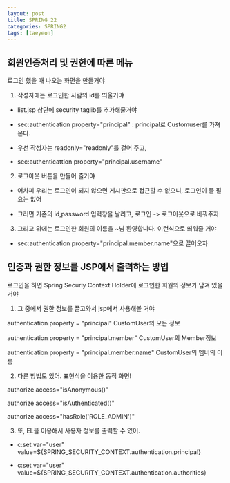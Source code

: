 ```yaml
---
layout: post
title: SPRING 22
categories: SPRING2
tags: [taeyeon]
---
```



## 회원인증처리 및 권한에 따른 메뉴

로그인 했을 때 나오는 화면을 만들거야

1. 작성자에는 로그인한 사람의 id를 띄울거야

- list.jsp 상단에 security taglib를 추가해줄거야

- sec:authentication property="principal" : principal로 Customuser를 가져온다.

- 우선 작성자는 readonly="readonly"를 걸어 주고,

- sec:authenticattion property="principal.username"

2. 로그아웃 버튼을 만들어 줄거야

- 어차피 우리는 로그인이 되지 않으면 게시판으로 접근할 수 없으니, 로그인이 뜰 필요는 없어

- 그러면 기존의 id,password 입력창을 날리고, 로그인 -> 로그아웃으로 바꿔주자

3. 그리고 위에는 로그인한 회원의 이름을 ~님 환영합니다. 이런식으로 띄워줄 거야

- sec:authentication property="principal.member.name"으로 끌어오자



## 인증과 권한 정보를 JSP에서 출력하는 방법

로그인을 하면 Spring Securiy Context Holder에 로그인한 회원의 정보가 담겨 있을 거야

1. 그 중에서 권한 정보를 끌고와서 jsp에서 사용해볼 거야

authentication property = "principal" CustomUser의 모든 정보

authentication property = "principal.member" CustomUser의 Member정보

authentication property = "principal.member.name" CustomUser의 멤버의 이름

2. 다른 방법도 있어. 표현식을 이용한 동적 화면!

authorize access="isAnonymous()"

authorize access="isAuthenticated()"

authorize access="hasRole('ROLE_ADMIN')"

3. 또, EL을 이용해서 사용자 정보를 출력할 수 있어.

- c:set var="user" value=${SPRING_SECURITY_CONTEXT.authentication.principal}

- c:set var="user" value=${SPRING_SECURITY_CONTEXT.authentication.authorities} 





